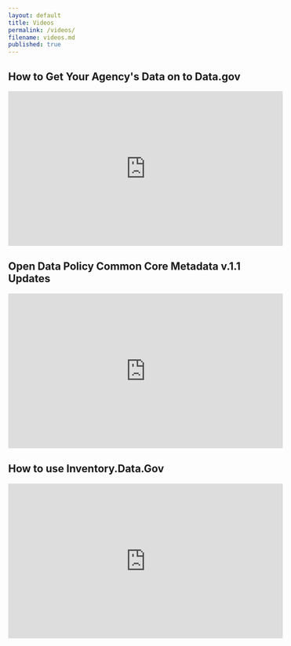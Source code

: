 ```yaml
---
layout: default
title: Videos
permalink: /videos/
filename: videos.md
published: true
---
```


## How to Get Your Agency's Data on to Data.gov

<iframe width="560" height="315" src="https://www.youtube.com/embed/hbxA5-GDvvU" frameborder="0" allowfullscreen></iframe>

## Open Data Policy Common Core Metadata v.1.1 Updates

<iframe width="560" height="315" src="https://www.youtube.com/embed/tuxS1iDwc_c" frameborder="0" allowfullscreen></iframe>

## How to use Inventory.Data.Gov

<iframe width="560" height="315" src="https://www.youtube.com/embed/ciLYjDsF4lo" frameborder="0" allowfullscreen></iframe>

